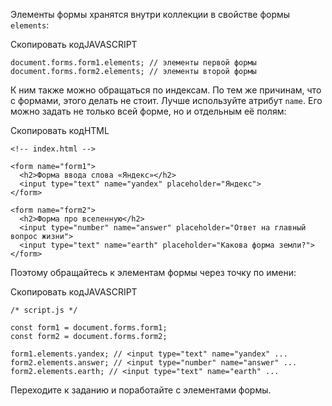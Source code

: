 

Элементы формы хранятся внутри коллекции в свойстве формы `elements`:

Скопировать кодJAVASCRIPT

```
document.forms.form1.elements; // элементы первой формы
document.forms.form2.elements; // элементы второй формы 
```

К ним также можно обращаться по индексам. По тем же причинам, что с формами, этого делать не стоит. Лучше используйте атрибут `name`. Его можно задать не только всей форме, но и отдельным её полям:

Скопировать кодHTML

```
<!-- index.html -->

<form name="form1">
  <h2>Форма ввода слова «Яндекс»</h2>
  <input type="text" name="yandex" placeholder="Яндекс">
</form>

<form name="form2">
  <h2>Форма про вселенную</h2>
  <input type="number" name="answer" placeholder="Ответ на главный вопрос жизни">
  <input type="text" name="earth" placeholder="Какова форма земли?">
</form> 
```

Поэтому обращайтесь к элементам формы через точку по имени:

Скопировать кодJAVASCRIPT

```
/* script.js */

const form1 = document.forms.form1;
const form2 = document.forms.form2;

form1.elements.yandex; // <input type="text" name="yandex" ...
form2.elements.answer; // <input type="number" name="answer" ...
form2.elements.earth; // <input type="text" name="earth" ... 
```

Переходите к заданию и поработайте с элементами формы.